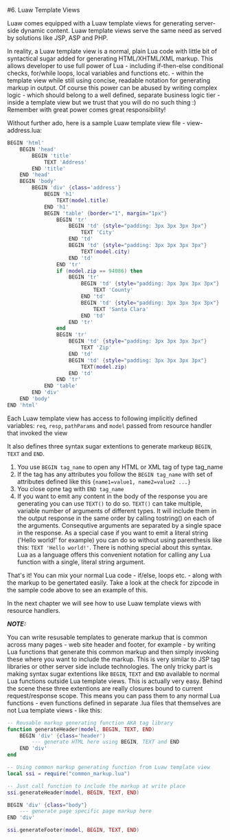 #6. Luaw Template Views

Luaw comes equipped with a Luaw template views for generating server-side dynamic content. Luaw template views serve the same need as served by solutions like JSP, ASP and PHP.

In reality, a Luaw template view is a normal, plain Lua code with little bit of syntactical sugar added for generating HTML/XHTML/XML markup. This allows developer to use full power of Lua - including if-then-else conditional checks, for/while loops, local variables and functions etc. - within the template view while still using concise, readable notation for generating markup in output. Of course this power can be abused by writing complex logic - which should belong to a well defined, separate business logic tier - inside a template view but we trust that you will do no such thing :) Remember with great power comes great responsibility!

Without further ado, here is a sample Luaw template view file - view-address.lua:
```lua
BEGIN 'html'
    BEGIN 'head'
        BEGIN 'title'
            TEXT 'Address'
        END 'title'
    END 'head'
    BEGIN 'body'
        BEGIN 'div' {class='address'}
            BEGIN 'h1'
                TEXT(model.title)
            END 'h1'
            BEGIN 'table' {border="1", margin="1px"}
                BEGIN 'tr'
                    BEGIN 'td' {style="padding: 3px 3px 3px 3px"}
                        TEXT 'City'
                    END 'td'
                    BEGIN 'td' {style="padding: 3px 3px 3px 3px"}
                        TEXT(model.city)
                    END 'td'
                END 'tr'
                if (model.zip == 94086) then
                    BEGIN 'tr'
                        BEGIN 'td' {style="padding: 3px 3px 3px 3px"}
                            TEXT 'County'
                        END 'td'
                        BEGIN 'td' {style="padding: 3px 3px 3px 3px"}
                            TEXT 'Santa Clara'
                        END 'td'
                    END 'tr'
                end
                BEGIN 'tr'
                    BEGIN 'td' {style="padding: 3px 3px 3px 3px"}
                        TEXT 'Zip'
                    END 'td'
                    BEGIN 'td' {style="padding: 3px 3px 3px 3px"}
                        TEXT(model.zip)
                    END 'td'
                END 'tr'
            END 'table'
        END 'div'
    END 'body'
END 'html'
```

Each Luaw template view has access to following implicitly defined variables: `req`, `resp`,
`pathParams` and `model` passed from resource handler that invoked the view

It also defines three syntax sugar extentions to generate markeup `BEGIN`, `TEXT` and `END`.

1. You use `BEGIN tag_name` to open any HTML or XML tag of type tag_name
2. If the tag has any attributes you follow the `BEGIN tag_name`  with set of attributes defined like this `{name1=value1, name2=value2 ...}`
3. You close opne tag with `END tag_name`
4. If you want to emit any content in the body of the response you are generating you can use `TEXT()` to do so. `TEXT()` can take multiple, variable number of arguments of different types. It will include them in the output response in the same order by calling tostring() on each of the arguments. Consequtive arguments are separated by a single space in the response. As a special case if you want to emit a literal string ('Hello world!' for example) you can do so without using parenthesis like this: `TEXT 'Hello world!'`. There is nothing special about this syntax. Lua as a language offers this convenient notation for calling any Lua function with a single, literal string argument.

That's it! You can mix your normal Lua code - if/else, loops etc. - along with the markup to be  genertated easily. Take a look at the check for zipcode in the sample code above to see an example of this.

In the next chapter we will see how to use Luaw template views with resource handlers.

**_NOTE:_**

You can write resusable templates to generate markup that is common across many pages - web site header and footer, for example - by writing Lua functions that generate this common markup and then simply invoking these where you want to include the markup. This is very similar to JSP tag libraries or other server side include technologies. The only tricky part is making syntax sugar extentions like `BEGIN`, `TEXT` and `END` available to normal Lua functions outside Lua template views. This is actually very easy. Behind the scene these three extentions are really closures bound to current request/response scope. This means you can pass them to any normal Lua functions - even functions defined in separate .lua files that themselves are not Lua template views - like this:

```lua
-- Reusable markup generating function AKA tag library
function generateHeader(model, BEGIN, TEXT, END)
	BEGIN 'div' {class='header')
    	--- generate HTML here using BEGIN, TEXT and END
    END 'div'
end
```

```lua
-- Using common markup generating function from Luaw template view
local ssi = require("common_markup.lua")

-- Just call function to include the markup at write place
ssi.generateHeader(model, BEGIN, TEXT, END)

BEGIN 'div' {class="body"}
	--- generate page specific page markup here
END 'div'

ssi.generateFooter(model, BEGIN, TEXT, END)
```